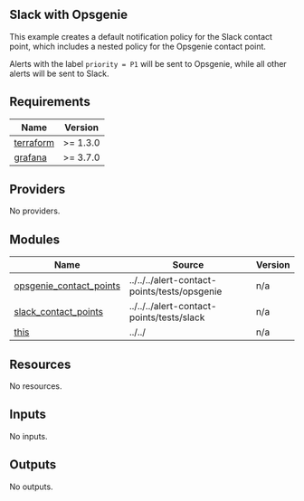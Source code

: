 ## Slack with Opsgenie
This example creates a default notification policy for the Slack contact point, which includes a nested policy for the Opsgenie contact point.

Alerts with the label `priority = P1` will be sent to Opsgenie, while all other alerts will be sent to Slack.
<!-- BEGINNING OF PRE-COMMIT-TERRAFORM DOCS HOOK -->
## Requirements

| Name | Version |
|------|---------|
| <a name="requirement_terraform"></a> [terraform](#requirement\_terraform) | >= 1.3.0 |
| <a name="requirement_grafana"></a> [grafana](#requirement\_grafana) | >= 3.7.0 |

## Providers

No providers.

## Modules

| Name | Source | Version |
|------|--------|---------|
| <a name="module_opsgenie_contact_points"></a> [opsgenie\_contact\_points](#module\_opsgenie\_contact\_points) | ../../../alert-contact-points/tests/opsgenie | n/a |
| <a name="module_slack_contact_points"></a> [slack\_contact\_points](#module\_slack\_contact\_points) | ../../../alert-contact-points/tests/slack | n/a |
| <a name="module_this"></a> [this](#module\_this) | ../../ | n/a |

## Resources

No resources.

## Inputs

No inputs.

## Outputs

No outputs.
<!-- END OF PRE-COMMIT-TERRAFORM DOCS HOOK -->
